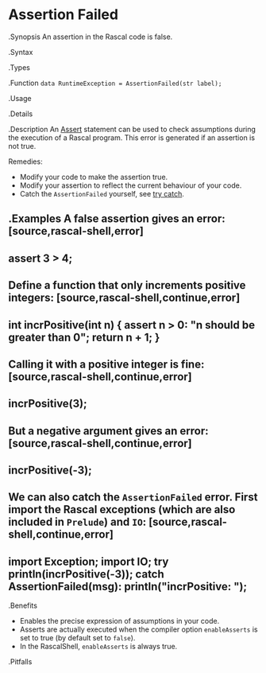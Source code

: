 # Assertion Failed

.Synopsis
An assertion in the Rascal code is false.

.Syntax

.Types

.Function
`data RuntimeException = AssertionFailed(str label);`

       
.Usage

.Details

.Description
An [Assert]((Rascal:Assert)) statement can be used to check assumptions during the execution of a Rascal program.
This error is generated if an assertion is not true.

Remedies:

*  Modify your code to make the assertion true.
*  Modify your assertion to reflect the current behaviour of your code.
*  Catch the `AssertionFailed` yourself, see [try catch]((Rascal:TryCatch)).


.Examples
A false assertion gives an error:
[source,rascal-shell,error]
----
assert 3 > 4;
----
Define a function that only increments positive integers:
[source,rascal-shell,continue,error]
----
int incrPositive(int n) { assert n > 0: "n should be greater than 0"; return n + 1; }
----
Calling it with a positive integer is fine:
[source,rascal-shell,continue,error]
----
incrPositive(3);
----
But a negative argument gives an error:
[source,rascal-shell,continue,error]
----
incrPositive(-3);
----
We can also catch the `AssertionFailed` error. First import the Rascal exceptions (which are also included in `Prelude`)
and `IO`:
[source,rascal-shell,continue,error]
----
import Exception;
import IO;
try println(incrPositive(-3)); catch AssertionFailed(msg): println("incrPositive: <msg>");
----

.Benefits

* Enables the precise expression of assumptions in your code.
* Asserts are actually executed when the compiler option 
  `enableAsserts` is set to true (by default set to `false`).
* In the RascalShell, `enableAsserts` is always true.

.Pitfalls


